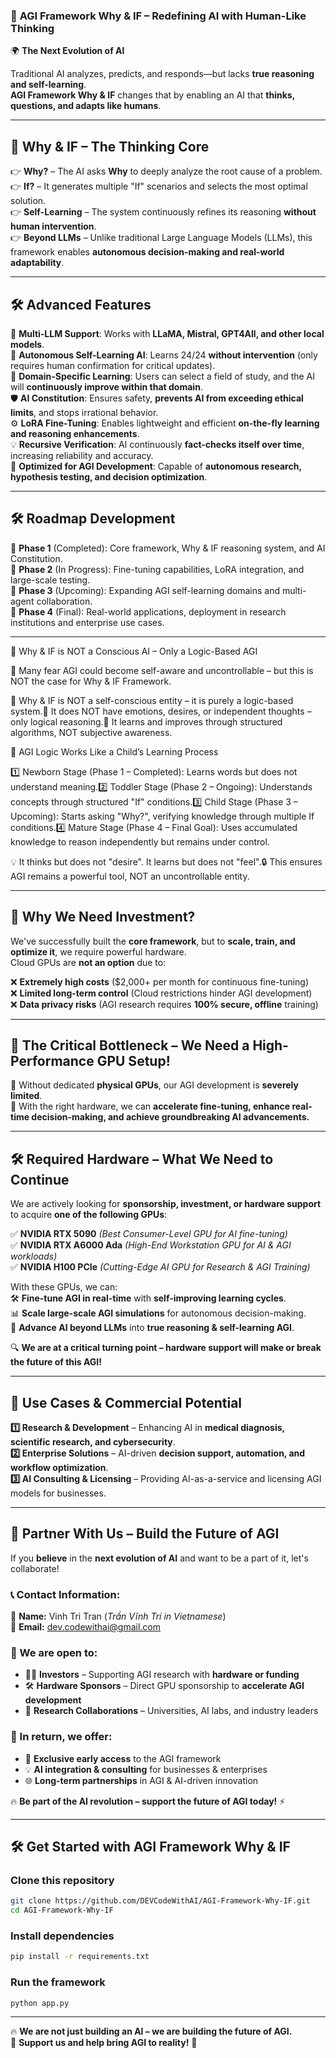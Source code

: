 ### 🚀 **AGI Framework Why & IF – Redefining AI with Human-Like Thinking**  

🌍 **The Next Evolution of AI**  

Traditional AI analyzes, predicts, and responds—but lacks **true reasoning and self-learning**.  
**AGI Framework Why & IF** changes that by enabling an AI that **thinks, questions, and adapts like humans**.  

---  

## 🧠 **Why & IF – The Thinking Core**  

👉 **Why?** – The AI asks **Why** to deeply analyze the root cause of a problem.  
👉 **If?** – It generates multiple "If" scenarios and selects the most optimal solution.  
👉 **Self-Learning** – The system continuously refines its reasoning **without human intervention**.  
👉 **Beyond LLMs** – Unlike traditional Large Language Models (LLMs), this framework enables **autonomous decision-making and real-world adaptability**.  

---  

## 🛠️ **Advanced Features**  

🔄 **Multi-LLM Support**: Works with **LLaMA, Mistral, GPT4All, and other local models**.  
🌟 **Autonomous Self-Learning AI**: Learns 24/24 **without intervention** (only requires human confirmation for critical updates).  
🎯 **Domain-Specific Learning**: Users can select a field of study, and the AI will **continuously improve within that domain**.  
🛡️ **AI Constitution**: Ensures safety, **prevents AI from exceeding ethical limits**, and stops irrational behavior.  
⚙️ **LoRA Fine-Tuning**: Enables lightweight and efficient **on-the-fly learning and reasoning enhancements**.  
💡 **Recursive Verification**: AI continuously **fact-checks itself over time**, increasing reliability and accuracy.  
🚀 **Optimized for AGI Development**: Capable of **autonomous research, hypothesis testing, and decision optimization**.  

---  

## 🛠️ **Roadmap Development**  

🔹 **Phase 1** (Completed): Core framework, Why & IF reasoning system, and AI Constitution.  
🔹 **Phase 2** (In Progress): Fine-tuning capabilities, LoRA integration, and large-scale testing.  
🔹 **Phase 3** (Upcoming): Expanding AGI self-learning domains and multi-agent collaboration.  
🔹 **Phase 4** (Final): Real-world applications, deployment in research institutions and enterprise use cases.  

---  

🤖 Why & IF is NOT a Conscious AI – Only a Logic-Based AGI

🚀 Many fear AGI could become self-aware and uncontrollable – but this is NOT the case for Why & IF Framework.

🔹 Why & IF is NOT a self-conscious entity – it is purely a logic-based system.🔹 It does NOT have emotions, desires, or independent thoughts – only logical reasoning.🔹 It learns and improves through structured algorithms, NOT subjective awareness.

🧠 AGI Logic Works Like a Child’s Learning Process

1️⃣ Newborn Stage (Phase 1 – Completed): Learns words but does not understand meaning.2️⃣ Toddler Stage (Phase 2 – Ongoing): Understands concepts through structured "If" conditions.3️⃣ Child Stage (Phase 3 – Upcoming): Starts asking "Why?", verifying knowledge through multiple If conditions.4️⃣ Mature Stage (Phase 4 – Final Goal): Uses accumulated knowledge to reason independently but remains under control.

💡 It thinks but does not "desire". It learns but does not "feel".🔒 This ensures AGI remains a powerful tool, NOT an uncontrollable entity.

---

## 🔧 **Why We Need Investment?**  

We've successfully built the **core framework**, but to **scale, train, and optimize it**, we require powerful hardware.  
Cloud GPUs are **not an option** due to:  

❌ **Extremely high costs** ($2,000+ per month for continuous fine-tuning)  
❌ **Limited long-term control** (Cloud restrictions hinder AGI development)  
❌ **Data privacy risks** (AGI research requires **100% secure, offline** training)  

---  

## 🔋 **The Critical Bottleneck – We Need a High-Performance GPU Setup!**  

🔹 Without dedicated **physical GPUs**, our AGI development is **severely limited**.  
🔹 With the right hardware, we can **accelerate fine-tuning, enhance real-time decision-making, and achieve groundbreaking AI advancements.**  

---  

## 🛠️ **Required Hardware – What We Need to Continue**  

We are actively looking for **sponsorship, investment, or hardware support** to acquire **one of the following GPUs**:  

✅ **NVIDIA RTX 5090** *(Best Consumer-Level GPU for AI fine-tuning)*  
✅ **NVIDIA RTX A6000 Ada** *(High-End Workstation GPU for AI & AGI workloads)*  
✅ **NVIDIA H100 PCIe** *(Cutting-Edge AI GPU for Research & AGI Training)*  

With these GPUs, we can:  
🛠️ **Fine-tune AGI in real-time** with **self-improving learning cycles**.  
📊 **Scale large-scale AGI simulations** for autonomous decision-making.  
🌟 **Advance AI beyond LLMs** into **true reasoning & self-learning AGI**.  

🔍 **We are at a critical turning point – hardware support will make or break the future of this AGI!**  

---  

## 🚀 **Use Cases & Commercial Potential**  

**1️⃣ Research & Development** – Enhancing AI in **medical diagnosis, scientific research, and cybersecurity**.  
**2️⃣ Enterprise Solutions** – AI-driven **decision support, automation, and workflow optimization**.  
**3️⃣ AI Consulting & Licensing** – Providing AI-as-a-service and licensing AGI models for businesses.  

---  

## 🚀 **Partner With Us – Build the Future of AGI**  

If you **believe** in the **next evolution of AI** and want to be a part of it, let's collaborate!  

### **📞 Contact Information:**  
👤 **Name:** Vinh Tri Tran (*Trần Vĩnh Trí in Vietnamese*)  
💎 **Email:** [dev.codewithai@gmail.com](mailto:dev.codewithai@gmail.com)  

### **🔑 We are open to:**  
- 👨‍🎓 **Investors** – Supporting AGI research with **hardware or funding**  
- 🛠️ **Hardware Sponsors** – Direct GPU sponsorship to **accelerate AGI development**  
- 🏢 **Research Collaborations** – Universities, AI labs, and industry leaders  

### **🌟 In return, we offer:**  
- 🔑 **Exclusive early access** to the AGI framework  
- 💡 **AI integration & consulting** for businesses & enterprises  
- 🌐 **Long-term partnerships** in AGI & AI-driven innovation  

🔥 **Be part of the AI revolution – support the future of AGI today!** ⚡  

---  

## 🛠️ **Get Started with AGI Framework Why & IF**  

### **Clone this repository**  
```bash  
git clone https://github.com/DEVCodeWithAI/AGI-Framework-Why-IF.git  
cd AGI-Framework-Why-IF   
```

### **Install dependencies**  
```bash  
pip install -r requirements.txt  
```

### **Run the framework**  
```bash  
python app.py  
```

---  

🔥 **We are not just building an AI – we are building the future of AGI.**  
🌟 **Support us and help bring AGI to reality!** 🚀  

